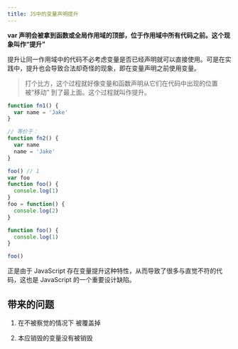 ```yaml
---
title: JS中的变量声明提升
---
```


**var 声明会被拿到函数或全局作用域的顶部，位于作用域中所有代码之前。这个现象叫作“提升”**

提升让同一作用域中的代码不必考虑变量是否已经声明就可以直接使用。可是在实践中，提升也会导致合法却奇怪的现象，即在变量声明之前使用变量。

> 打个比方，这个过程就好像变量和函数声明从它们在代码中出现的位置被“移动”
> 到了最上面。这个过程就叫作提升。

```js
function fn1() {
  var name = 'Jake'
}

// 等价于：
function fn2() {
  var name
  name = 'Jake'
}
```

```js
foo() // 1
var foo
function foo() {
  console.log(1)
}
foo = function() {
  console.log(2)
}
```

```js
function foo() {
  console.log(1)
}

foo()
```

正是由于 JavaScript 存在变量提升这种特性，从而导致了很多与直觉不符的代码，这也是 JavaScript 的一个重要设计缺陷。

## 带来的问题

1. 在不被察觉的情况下 被覆盖掉

2. 本应销毁的变量没有被销毁
